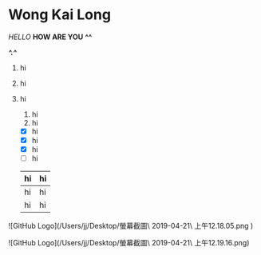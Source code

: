 # Wong Kai Long
*HELLO*
**HOW ARE YOU**
__^^__

_**^.^**_


1. hi
1. hi
1. hi
   1. hi
   1. hi


   - [x] hi
   - [x] hi
   - [x] hi
   - [ ] hi

   hi | hi
   ------------ | -------------
   hi | hi
   hi | hi



![GitHub Logo](/Users/jj/Desktop/螢幕截圖\ 2019-04-21\ 上午12.18.05.png )

![GitHub Logo](/Users/jj/Desktop/螢幕截圖\ 2019-04-21\ 上午12.19.16.png)

